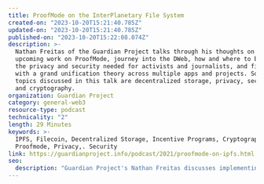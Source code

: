 ```yaml
---
title: ProofMode on the InterPlanetary File System
created-on: "2023-10-20T15:21:40.785Z"
updated-on: "2023-10-20T15:21:40.785Z"
published-on: "2023-10-20T15:22:08.074Z"
description: >-
  Nathan Freitas of the Guardian Project talks through his thoughts on the
  upcoming work on ProofMode, journey into the DWeb, how and where to build in
  the privacy and security needed for activists and journalists, and finishes
  with a grand unification theory across multiple apps and projects. Some key
  topics discussed in this talk are decentralized storage, privacy, security,
  and cryptography.
organization: Guardian Project
category: general-web3
resource-type: podcast
technicality: "2"
length: 29 Minutes
keywords: >-
  IPFS, Filecoin, Decentralized Storage, Incentive Programs, Cryptography,
  Proofmode, Privacy,. Security
link: https://guardianproject.info/podcast/2021/proofmode-on-ipfs.html
seo:
  description: "Guardian Project's Nathan Freitas discusses implementing ProofMode on IPFS to create secure, decentralized evidence storage for journalists and activists using cryptographic verification technologies."
---
```

